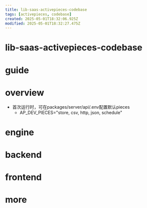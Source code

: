 ```yaml
---
title: lib-saas-activepieces-codebase
tags: [activepieces, codebase]
created: 2025-05-01T18:32:06.925Z
modified: 2025-05-01T18:32:27.475Z
---
```


# lib-saas-activepieces-codebase

# guide

# overview
- 首次运行时，可在packages/server/api/.env配置默认pieces
  - AP_DEV_PIECES="store, csv, http, json, schedule"
# engine

# backend

# frontend

# more
